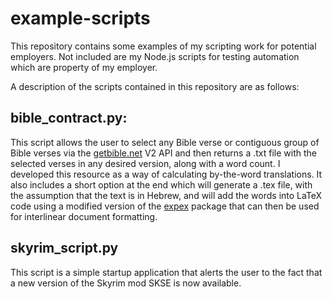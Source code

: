 # example-scripts
This repository contains some examples of my scripting work for potential employers. Not included are my Node.js scripts for testing automation which are property of my employer.

A description of the scripts contained in this repository are as follows:

## bible_contract.py:
This script allows the user to select any Bible verse or contiguous group of Bible verses via the [getbible.net](https://getbible.net) V2 API and then returns a .txt file with the selected verses in any desired version, along with a word count. I developed this resource as a way of calculating by-the-word translations. It also includes a short option at the end which will generate a .tex file, with the assumption that the text is in Hebrew, and will add the words into LaTeX code using a modified version of the [expex](https://ctan.org/pkg/expex?lang=en) package that can then be used for interlinear document formatting.

## skyrim_script.py
This script is a simple startup application that alerts the user to the fact that a new version of the Skyrim mod SKSE is now available.

